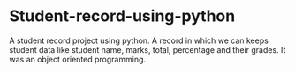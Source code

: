 # Student-record-using-python
A student record project using python. A record in which we can keeps student data like student name, marks, total, percentage and their grades. It was an object oriented programming. 
